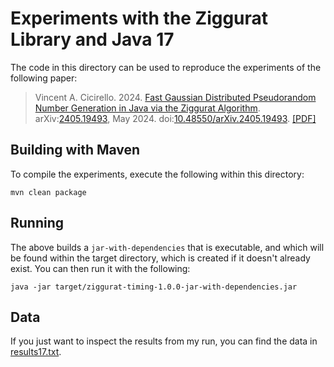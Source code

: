 # Experiments with the Ziggurat Library and Java 17

The code in this directory can be used to reproduce the experiments of the following paper:

> Vincent A. Cicirello. 2024. [Fast Gaussian Distributed Pseudorandom Number Generation in Java via the Ziggurat Algorithm](https://reports.cicirello.org/24/009/). arXiv:<a href="https://arxiv.org/abs/2405.19493">2405.19493</a>, May 2024. doi:<a href="https://doi.org/10.48550/arXiv.2405.19493">10.48550/arXiv.2405.19493</a>.  [[PDF]](https://reports.cicirello.org/24/009/ALG-24-009.pdf)

## Building with Maven

To compile the experiments, execute the following within this directory:

```Shell
mvn clean package
```

## Running

The above builds a `jar-with-dependencies` that is executable, and which will be found within the target directory, which is created if it doesn't already exist. You can then run it with the following:

```Shell
java -jar target/ziggurat-timing-1.0.0-jar-with-dependencies.jar
```

## Data

If you just want to inspect the results from my run, you can find the data in [results17.txt](results17.txt).